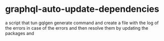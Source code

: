 # graphql-auto-update-dependencies
a script that tun gqlgen generate command and create a file with the log of the errors in case of the errors and then resolve them by updating the packages and 
